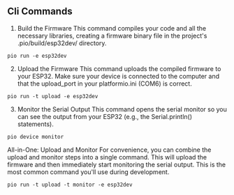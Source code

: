 ## Cli Commands

1. Build the Firmware
This command compiles your code and all the necessary libraries, creating a firmware binary file in the project's .pio/build/esp32dev/ directory.

`pio run -e esp32dev`


2. Upload the Firmware
This command uploads the compiled firmware to your ESP32. Make sure your device is connected to the computer and that the upload_port in your platformio.ini (COM6) is correct.

`pio run -t upload -e esp32dev`


3. Monitor the Serial Output
This command opens the serial monitor so you can see the output from your ESP32 (e.g., the Serial.println() statements).

`pio device monitor`


All-in-One: Upload and Monitor
For convenience, you can combine the upload and monitor steps into a single command. This will upload the firmware and then immediately start monitoring the serial output. This is the most common command you'll use during development.

`pio run -t upload -t monitor -e esp32dev`